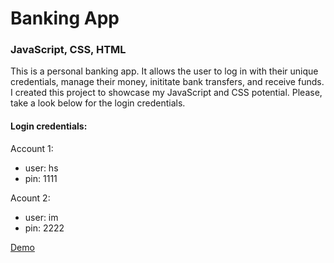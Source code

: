 # Banking App

### JavaScript, CSS, HTML

This is a personal banking app. It allows the user to log in with their unique credentials, manage their money, inititate bank transfers, and receive funds. I created this project to showcase my JavaScript and CSS potential. Please, take a look below for the login credentials.

#### Login credentials:

Account 1:

- user: hs
- pin: 1111

Acount 2:

- user: im
- pin: 2222

[Demo](https://banking-app-project.netlify.app/)

